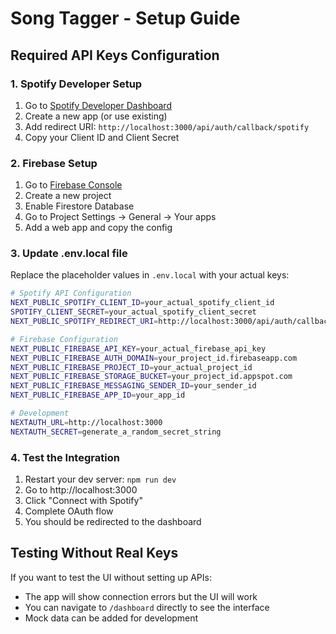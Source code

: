 # Song Tagger - Setup Guide

## Required API Keys Configuration

### 1. Spotify Developer Setup
1. Go to [Spotify Developer Dashboard](https://developer.spotify.com/dashboard)
2. Create a new app (or use existing)
3. Add redirect URI: `http://localhost:3000/api/auth/callback/spotify`
4. Copy your Client ID and Client Secret

### 2. Firebase Setup
1. Go to [Firebase Console](https://console.firebase.google.com/)
2. Create a new project
3. Enable Firestore Database
4. Go to Project Settings → General → Your apps
5. Add a web app and copy the config

### 3. Update .env.local file
Replace the placeholder values in `.env.local` with your actual keys:

```bash
# Spotify API Configuration
NEXT_PUBLIC_SPOTIFY_CLIENT_ID=your_actual_spotify_client_id
SPOTIFY_CLIENT_SECRET=your_actual_spotify_client_secret
NEXT_PUBLIC_SPOTIFY_REDIRECT_URI=http://localhost:3000/api/auth/callback/spotify

# Firebase Configuration  
NEXT_PUBLIC_FIREBASE_API_KEY=your_actual_firebase_api_key
NEXT_PUBLIC_FIREBASE_AUTH_DOMAIN=your_project_id.firebaseapp.com
NEXT_PUBLIC_FIREBASE_PROJECT_ID=your_actual_project_id
NEXT_PUBLIC_FIREBASE_STORAGE_BUCKET=your_project_id.appspot.com
NEXT_PUBLIC_FIREBASE_MESSAGING_SENDER_ID=your_sender_id
NEXT_PUBLIC_FIREBASE_APP_ID=your_app_id

# Development
NEXTAUTH_URL=http://localhost:3000
NEXTAUTH_SECRET=generate_a_random_secret_string
```

### 4. Test the Integration
1. Restart your dev server: `npm run dev`
2. Go to http://localhost:3000
3. Click "Connect with Spotify"
4. Complete OAuth flow
5. You should be redirected to the dashboard

## Testing Without Real Keys
If you want to test the UI without setting up APIs:
- The app will show connection errors but the UI will work
- You can navigate to `/dashboard` directly to see the interface
- Mock data can be added for development
